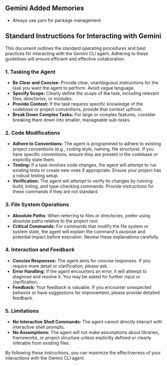 ## Gemini Added Memories
- Always use yarn for package management.

## Standard Instructions for Interacting with Gemini

This document outlines the standard operating procedures and best practices for interacting with the Gemini CLI agent. Adhering to these guidelines will ensure efficient and effective collaboration.

### 1. Tasking the Agent

- **Be Clear and Concise:** Provide clear, unambiguous instructions for the task you want the agent to perform. Avoid vague language.
- **Specify Scope:** Clearly define the scope of the task, including relevant files, directories, or modules.
- **Provide Context:** If the task requires specific knowledge of the codebase or project conventions, provide that context upfront.
- **Break Down Complex Tasks:** For large or complex features, consider breaking them down into smaller, manageable sub-tasks.

### 2. Code Modifications

- **Adhere to Conventions:** The agent is programmed to adhere to existing project conventions (e.g., coding style, naming, file structure). If you have specific conventions, ensure they are present in the codebase or explicitly state them.
- **Testing:** If a task involves code changes, the agent will attempt to run existing tests or create new ones if appropriate. Ensure your project has a robust testing setup.
- **Verification:** The agent will attempt to verify its changes by running build, linting, and type-checking commands. Provide instructions for these commands if they are not standard.

### 3. File System Operations

- **Absolute Paths:** When referring to files or directories, prefer using absolute paths relative to the project root.
- **Critical Commands:** For commands that modify the file system or system state, the agent will explain the command's purpose and potential impact before execution. Review these explanations carefully.

### 4. Interaction and Feedback

- **Concise Responses:** The agent aims for concise responses. If you require more detail or clarification, please ask.
- **Error Handling:** If the agent encounters an error, it will attempt to diagnose and resolve it. You may be asked for further input or clarification.
- **Feedback:** Your feedback is valuable. If you encounter unexpected behavior or have suggestions for improvement, please provide detailed feedback.

### 5. Limitations

- **No Interactive Shell Commands:** The agent cannot directly interact with interactive shell prompts.
- **No Assumptions:** The agent will not make assumptions about libraries, frameworks, or project structure unless explicitly defined or clearly inferable from existing files.

By following these instructions, you can maximize the effectiveness of your interactions with the Gemini CLI agent.